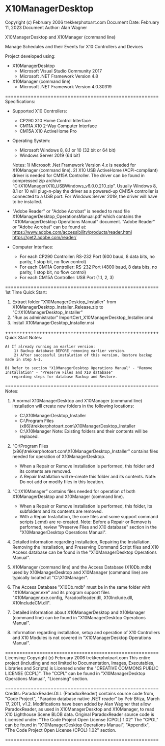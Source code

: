 # X10ManagerDesktop

Copyright (c) February 2006 trekkerphotoart.com
Document Date: February 11, 2023
Document Author: Alan Wagner

X10ManagerDesktop and X10Manager (command line)

Manage Schedules and their Events for X10 Controllers and Devices

Project developed using:
- X10ManagerDesktop
	- Microsoft Visual Studio Community 2017
	- Microsoft .NET Framework Version 4.8
- X10Manager (command line)
	- Microsoft .NET Framework Version 4.0.30319

======================================================
Specifications:

- Supported X10 Controllers:
	- CP290 X10 Home Control Interface
	- CM11A X10 2-Way Computer Interface
	- CM15A X10 ActiveHome Pro

- Operating System:
	- Microsoft Windows 8, 8.1 or 10 (32 bit or 64 bit)
	- Windows Server 2019 (64 bit)
	
	Notes:
		1)	Microsoft .Net Framework Version 4.x is needed for X10Manager (command line).
		2)	X10 USB ActiveHome (ACPI-compliant) driver is needed for CM15A Controller.
			The driver can be found in compressed zip archive “C:\X10Manager\X10_USBWindows_v6.0.0.210.zip”.
			Usually Windows 8, 8.1 or 10 will plug-n-play the driver as a powered-up CM15A controller
			is connected to a USB port.
			For Windows Server 2019, the driver will have to be installed.

- "Adobe Reader" or "Adobe Acrobat" is needed to read file X10ManagerDesktop_OperationsManual.pdf which contains the "X10ManagerDesktop Operations Manual" document.
  "Adobe Reader" or "Adobe Acrobat" can be found at:
		https://www.adobe.com/accessibility/products/reader.html
		https://get2.adobe.com/reader/ 

- Computer Interface:
	- For each CP290 Controller: RS-232 Port (600 baud, 8 data bits, no parity, 1 stop bit, no flow control)
	- For each CM11A Controller: RS-232 Port (4800 baud, 8 data bits, no parity, 1 stop bit, no flow control)
	- For each CM15A Controller: USB Port (1.1, 2, 3)

======================================================
1st Time Quick Start:

1) Extract folder "X10ManagerDesktop_Installer" from X10ManagerDesktop_Installer_Release.zip to "C:\X10ManagerDesktop_Installer"
2) "Run as administrator" ImportCert_X10ManagerDesktop_Installer.cmd
3) Install X10ManagerDesktop_Installer.msi

++++++++++++++++++++++++++++++++++++++++++++++++++++++
Quick Start Notes:

	A) If already running an earlier version:
		1) Backup database BEFORE removing earlier version.
		2) After successful instalation of this version, Restore backup made in step A-1.
	
	B) Refer to section "X10ManagerDesktop Operations Manual" - "Remove Installation" - "Preserve Files and X10 database" 
	   regarding steps for database Backup and Restore.
	
======================================================
Notes:

1)	A normal X10ManagerDesktop and X10Manager (command line) installation will create new folders in the following locations:
	- C:\X10ManagerDesktop_Installer
	- C:\Program Files (x86)\trekkerphotoart.com\X10ManagerDesktop_Installer
	- C:\X10Manager
	Note: Existing folders and their contents will be replaced.
	
2)	"C:\Program Files (x86)\trekkerphotoart.com\X10ManagerDesktop_Installer" contains files needed for operation of X10ManagerDesktop.
	- When a Repair or Remove Installation is performed, this folder and its contents are removed.
	- A Repair Installation will re-create this folder and its contents.
	Note: Do not add or modify files in this location.
	
3)	“C:\X10Manager” contains files needed for operation of both X10ManagerDesktop and X10Manager (command line).
	- When a Repair or Remove Installation is performed, this folder, its subfolders and its contents are removed.
	- With a Repair Installation, the core files and some support command scripts (.cmd) are re-created.
	Note: Before a Repair or Remove is performed, review "Preserve Files and X10 database" section in the "X10ManagerDesktop Operations Manual".

4)	Detailed information regarding Installation, Repairing the Installation, Removing the Installation,
	and Preserving Command Script files and X10 Access database can be found in the "X10ManagerDesktop Operations Manual".
	
5)	X10Manager (command line) and the Access Database (X10Db.mdb) used by X10ManagerDesktop and X10Manager (command line) are typically located at "C:\X10Manager".

6)	The Access Database "X10Db.mdb" must be in the same folder with "X10Manager.exe" and its program support files 
	"X10Manager.exe.config, ParadoxReader.dll, X10Include.dll, X10IncludeCM.dll".
	
7)	Detailed information about X10ManagerDesktop and X10Manager (command line) can be found in "X10ManagerDesktop Operations Manual".

8)	Information regarding installation, setup and operation of X10 Controllers and X10 Modules is not covered in "X10ManagerDesktop Operations Manual".

======================================================
Licensing:
Copyright (c) February 2006 trekkerphotoart.com
This entire project (including and not limited to Documentation, Images, Executables, Libraries and Scripts) is Licensed under the "CREATIVE COMMONS PUBLIC LICENSE (CCPL)".
The "CCPL" can be found in "X10ManagerDesktop Operations Manual", "Licensing" section.

======================================================
Credits:
ParadoxReader.DLL (ParadoxReader) contains source code from, "Code Project", "Paradox database native .NET reader" by Petr Bříza, March 17, 2011, v1.2.
Modifications have been added by Alan Wagner that allow ParadoxReader, as used in X10ManagerDesktop and X10Manager, to read X10 Lighthouse Scene BLOB data.
Original ParadoxReader source code is Licensed under: "The Code Project Open License (CPOL) 1.02"
The "CPOL" can be found in "X10ManagerDesktop Operations Manual", "Appendix", "The Code Project Open License (CPOL) 1.02" section.

======================================================
